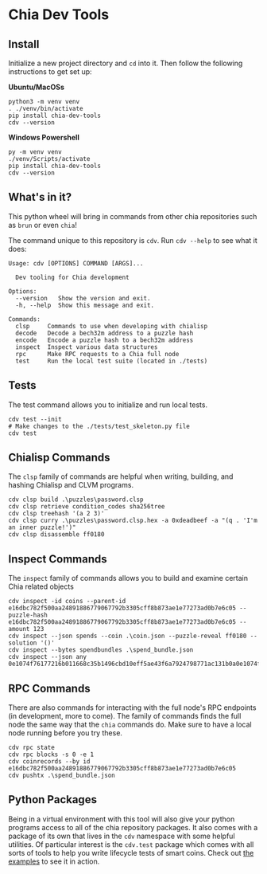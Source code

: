 Chia Dev Tools
=======

Install
-------

Initialize a new project directory and `cd` into it. Then follow the following instructions to get set up:

**Ubuntu/MacOSs**
```
python3 -m venv venv
. ./venv/bin/activate
pip install chia-dev-tools
cdv --version
```

**Windows Powershell**
```
py -m venv venv
./venv/Scripts/activate
pip install chia-dev-tools
cdv --version
```

What's in it?
-------------

This python wheel will bring in commands from other chia repositories such as `brun` or even `chia`!

The command unique to this repository is `cdv`. Run `cdv --help` to see what it does:

```
Usage: cdv [OPTIONS] COMMAND [ARGS]...

  Dev tooling for Chia development

Options:
  --version   Show the version and exit.
  -h, --help  Show this message and exit.

Commands:
  clsp     Commands to use when developing with chialisp
  decode   Decode a bech32m address to a puzzle hash
  encode   Encode a puzzle hash to a bech32m address
  inspect  Inspect various data structures
  rpc      Make RPC requests to a Chia full node
  test     Run the local test suite (located in ./tests)
```

Tests
----------

The test command allows you to initialize and run local tests.

```
cdv test --init
# Make changes to the ./tests/test_skeleton.py file
cdv test
```

Chialisp Commands
-----------------

The `clsp` family of commands are helpful when writing, building, and hashing Chialisp and CLVM programs.

```
cdv clsp build .\puzzles\password.clsp
cdv clsp retrieve condition_codes sha256tree
cdv clsp treehash '(a 2 3)'
cdv clsp curry .\puzzles\password.clsp.hex -a 0xdeadbeef -a "(q . 'I'm an inner puzzle!')"
cdv clsp disassemble ff0180
```

Inspect Commands
----------------

The `inspect` family of commands allows you to build and examine certain Chia related objects

```
cdv inspect -id coins --parent-id e16dbc782f500aa24891886779067792b3305cff8b873ae1e77273ad0b7e6c05 --puzzle-hash e16dbc782f500aa24891886779067792b3305cff8b873ae1e77273ad0b7e6c05 --amount 123
cdv inspect --json spends --coin .\coin.json --puzzle-reveal ff0180 --solution '()'
cdv inspect --bytes spendbundles .\spend_bundle.json
cdv inspect --json any 0e1074f76177216b011668c35b1496cbd10eff5ae43f6a7924798771ac131b0a0e1074f76177216b011668c35b1496cbd10eff5ae43f6a7924798771ac131b0a0000000000000001ff018080
```

RPC Commands
------------

There are also commands for interacting with the full node's RPC endpoints (in development, more to come).  The family of commands finds the full node the same way that the `chia` commands do.  Make sure to have a local node running before you try these.

```
cdv rpc state
cdv rpc blocks -s 0 -e 1
cdv coinrecords --by id e16dbc782f500aa24891886779067792b3305cff8b873ae1e77273ad0b7e6c05
cdv pushtx .\spend_bundle.json
```

Python Packages
---------------

Being in a virtual environment with this tool will also give your python programs access to all of the chia repository packages.
It also comes with a package of its own that lives in the `cdv` namespace with some helpful utilities.  Of particular interest is the `cdv.test` package which comes with all sorts of tools to help you write lifecycle tests of smart coins.  Check out [the examples](https://github.com/Quexington/chialisp_dev_utility/tree/main/cdv/examples) to see it in action.